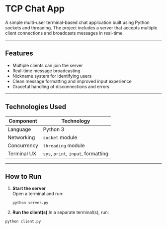 # TCP Chat App

A simple multi-user terminal-based chat application built using Python sockets and threading. The project includes a server that accepts multiple client connections and broadcasts messages in real-time.

---

## Features

- Multiple clients can join the server
- Real-time message broadcasting
- Nickname system for identifying users
- Clean message formatting and improved input experience
- Graceful handling of disconnections and errors

---

## Technologies Used

| Component     | Technology                        |
|---------------|-----------------------------------|
| Language      | Python 3                          |
| Networking    | `socket` module                   |
| Concurrency   | `threading` module                |
| Terminal UX   | `sys`, `print`, `input`, formatting |

---


## How to Run

1. **Start the server**  
   Open a terminal and run:
   ```bash
   python server.py

2. **Run the client(s)**
  In a separate terminal(s), run:
  ```bash
python client.py
